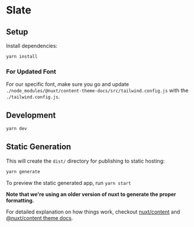 # Slate

## Setup

Install dependencies:

```bash
yarn install
```

### For Updated Font

For our specific font, make sure you go and update `./node_modules/@nuxt/content-theme-docs/src/tailwind.config.js`
with the `./tailwind.config.js`.

## Development

```bash
yarn dev
```

## Static Generation

This will create the `dist/` directory for publishing to static hosting:

```bash
yarn generate
```

To preview the static generated app, run `yarn start`

**Note that we're using an older version of nuxt to generate the proper formatting.**

For detailed explanation on how things work, checkout [nuxt/content](https://content.nuxtjs.org) and [@nuxt/content theme docs](https://content.nuxtjs.org/themes-docs).
